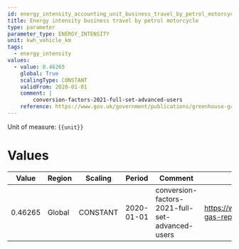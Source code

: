```yaml
---
id: energy_intensity_accounting_unit_business_travel_by_petrol_motorcycles
title: Energy intensity business travel by petrol motorcycle
type: parameter
parameter_type: ENERGY_INTENSITY
unit: kwh_vehicle_km
tags:
  - energy_intensity
values:
  - value: 0.46265
    global: True
    scalingType: CONSTANT
    validFrom: 2020-01-01
    comment: |
        conversion-factors-2021-full-set-advanced-users
    reference: https://www.gov.uk/government/publications/greenhouse-gas-reporting-conversion-factors-2021
---
```



Unit of measure: `{{unit}}`


# Values


| Value | Region | Scaling | Period | Comment | Reference |
|-------|--------|---------|--------|---------|-----------|
| 0.46265 | Global | CONSTANT | 2020-01-01 | conversion-factors-2021-full-set-advanced-users | https://www.gov.uk/government/publications/greenhouse-gas-reporting-conversion-factors-2021 |


